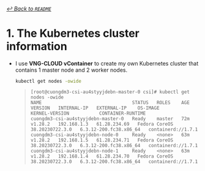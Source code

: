 ###### [↩ Back to `README`](./../README.md)

# 1. The Kubernetes cluster information
- I use **VNG-CLOUD vContainer** to create my own Kubernetes cluster that contains 1 master node and 2 worker nodes.
  ```bash
  kubectl get nodes -owide
  ```
  > ```console
  > [root@cuongdm3-csi-au4styyjdebn-master-0 csi]# kubectl get nodes -owide
  > NAME                                 STATUS   ROLES    AGE   VERSION   INTERNAL-IP   EXTERNAL-IP    OS-IMAGE                        KERNEL-VERSION           CONTAINER-RUNTIME
  > cuongdm3-csi-au4styyjdebn-master-0   Ready    master   72m   v1.28.2   192.168.1.3   61.28.234.69   Fedora CoreOS 38.20230722.3.0   6.3.12-200.fc38.x86_64   containerd://1.7.1
  > cuongdm3-csi-au4styyjdebn-node-0     Ready    <none>   63m   v1.28.2   192.168.1.5   61.28.234.71   Fedora CoreOS 38.20230722.3.0   6.3.12-200.fc38.x86_64   containerd://1.7.1
  > cuongdm3-csi-au4styyjdebn-node-1     Ready    <none>   63m   v1.28.2   192.168.1.4   61.28.234.70   Fedora CoreOS 38.20230722.3.0   6.3.12-200.fc38.x86_64   containerd://1.7.1
  > ```
